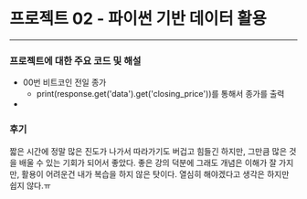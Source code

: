 # 프로젝트 02 - 파이썬 기반 데이터 활용

---

###  프로젝트에 대한 주요 코드 및 해설

- 00번 비트코인 전일 종가
  - print(response.get('data').get('closing_price'))를 통해서 종가를 출력
- 

### 후기

짧은 시간에 정말 많은 진도가 나가서 따라가기도 버겁고 힘들긴 하지만, 그만큼 많은 것을 배울 수 있는 기회가 되어서 좋았다. 좋은 강의 덕분에 그래도 개념은 이해가 잘 가지만, 활용이 어려운건 내가 복습을 하지 않은 탓이다. 열심히 해야겠다고 생각은 하지만 쉽지 않다.ㅠ